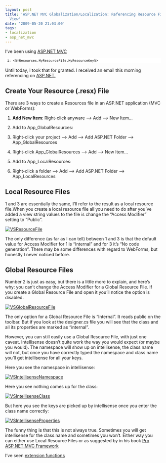 ```yaml
---
layout: post
title: 'ASP.NET MVC Globalization/Localization: Referencing Resource Files in Your
  View'
date: '2009-05-20 21:03:00'
tags:
- localization
- asp_net_mvc
---
```


I’ve been using [ASP.NET MVC](http://www.asp.net/mvc/)

<pre style="padding-right: 0px; padding-left: 0px; font-size: 8pt; padding-bottom: 0px; margin: 0em; overflow: visible; width: 100%; color: black; border-top-style: none; line-height: 12pt; padding-top: 0px; font-family: consolas, 'Courier New', courier, monospace; border-right-style: none; border-left-style: none; background-color: white; border-bottom-style: none"> 1: <%=Resources.MyResourceFile.MyResourceKey%></pre>

Until today, I took that for granted. I received an email this morning referencing on [ASP.NET.](http://www.asp.net/)

## Create Your Resource (.resx) File

There are 3 ways to create a Resources file in an ASP.NET application (MVC or WebForms):

1. **Add New Item**: Right-click anyware –> Add –> New Item…
2. Add to App_GlobalResources:

1. Right-click your project –> Add –> Add ASP.NET Folder –> App_GlobalResources
2. Right-click App_GlobalResources –> Add –> New Item…

4. Add to App_LocalResources:

1. Right-click a folder –> Add –> Add ASP.NET Folder –> App_LocalResources

## Local Resource Files

1 and 3 are essentially the same, I’ll refer to the result as a local resource file.When you create a local resource file all you need to do after you’ve added a view string values to the file is change the “Access Modifier” setting to “Public”.

[![VSResourceFile](http://lh6.ggpht.com/_09jBj8qnWKM/ShRwKLcJwuI/AAAAAAAAACs/jq92gPbQOHQ/VSResourceFile_thumb%5B3%5D.gif?imgmax=800 "VSResourceFile")](http://lh3.ggpht.com/_09jBj8qnWKM/ShRwJ3ZDcbI/AAAAAAAAACo/tXGtWxhHZbE/s1600-h/VSResourceFile%5B7%5D.gif)

The only difference (as far as I can tell) between 1 and 3 is that the default value for Access Modifier for 1 is “Internal” and for 3 it’s “No code generation”. There may be some differences with regard to WebForms, but honestly I never noticed before.

## Global Resource Files

Number 2 is just as easy, but there is a little more to explain, and here’s why: you can’t change the Access Modifier for a Global Resource File. If you create a Global Resource File and open it you’ll notice the option is disabled.

[![VSGlobalResourceFile](http://lh6.ggpht.com/_09jBj8qnWKM/ShRwKtrHAKI/AAAAAAAAAC0/gJhRl_4hdlE/VSGlobalResourceFile_thumb%5B4%5D.gif?imgmax=800 "VSGlobalResourceFile")](http://lh6.ggpht.com/_09jBj8qnWKM/ShRwKd5UgBI/AAAAAAAAACw/OkP2uiO-SxI/s1600-h/VSGlobalResourceFile%5B6%5D.gif)

The only option for a Global Resource File is “Internal”. It reads public on the toolbar. But if you look at the designer.cs file you will see that the class and all its properties are marked as “internal”.

However, you can still easily use a Global Resource File, with just one caveat. Intellisense doesn’t quite work the way you would expect (or maybe you would). The namespace will show up on intellisense, the class name will not, but once you have correctly typed the namespace and class name you’ll get intellisense for all your keys.

Here you see the namespace in intellisense:

[![VSIntellisenseNamespace](http://lh3.ggpht.com/_09jBj8qnWKM/ShRwLBwqYqI/AAAAAAAAAC8/aynrBfxrda4/VSIntellisenseNamespace_thumb%5B5%5D.gif?imgmax=800 "VSIntellisenseNamespace")](http://lh3.ggpht.com/_09jBj8qnWKM/ShRwK3onKcI/AAAAAAAAAC4/bUVQPw6tEZc/s1600-h/VSIntellisenseNamespace%5B7%5D.gif)

Here you see nothing comes up for the class:

[![VSIntellisenseClass](http://lh5.ggpht.com/_09jBj8qnWKM/ShRwL4gtbfI/AAAAAAAAADE/VDHBs_dYodA/VSIntellisenseClass_thumb%5B6%5D.gif?imgmax=800 "VSIntellisenseClass")](http://lh4.ggpht.com/_09jBj8qnWKM/ShRwLjpdsrI/AAAAAAAAADA/FCHx8m53mig/s1600-h/VSIntellisenseClass%5B8%5D.gif)

But here you see the keys are picked up by intellisense once you enter the class name correctly:

[![VSIntellisenseProperties](http://lh6.ggpht.com/_09jBj8qnWKM/ShRwMb7A9bI/AAAAAAAAADM/gYqK3sfXeYM/VSIntellisenseProperties_thumb%5B3%5D.gif?imgmax=800 "VSIntellisenseProperties")](http://lh6.ggpht.com/_09jBj8qnWKM/ShRwMJIFtuI/AAAAAAAAADI/iTfqgsF4978/s1600-h/VSIntellisenseProperties%5B5%5D.gif)

The funny thing is that this is not always true. Sometimes you will get intellisense for the class name and sometimes you won’t. Either way you can either use Local Resource Files or as suggested by in his book [Pro ASP.NET MVC Framework](http://www.amazon.com/gp/product/1430210079?ie=UTF8&tag=stesansblo-20&linkCode=as2&camp=1789&creative=9325&creativeASIN=1430210079)

I’ve seen [extension functions](http://blog.eworldui.net/post/2008/05/ASPNET-MVC---Localization.aspx)